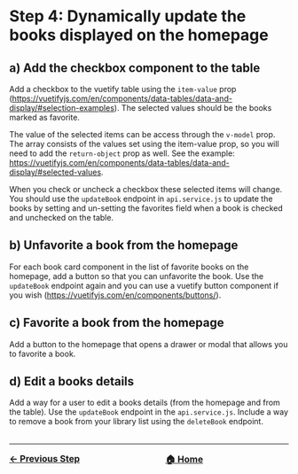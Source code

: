 # Step 4: Dynamically update the books displayed on the homepage

## a) Add the checkbox component to the table

Add a checkbox to the vuetify table using the `item-value` prop
(https://vuetifyjs.com/en/components/data-tables/data-and-display/#selection-examples).
The selected values should be the books marked as favorite.

The value of the selected items can be access through the `v-model` prop. The array consists of the values set using the item-value prop, so you will need to add the `return-object` prop as well. See the example: https://vuetifyjs.com/en/components/data-tables/data-and-display/#selected-values.

When you check or uncheck a checkbox these selected items will change. You should use the `updateBook` endpoint in `api.service.js` to update the books by setting and un-setting the favorites field when a book is checked and unchecked on the table.

## b) Unfavorite a book from the homepage

For each book card component in the list of favorite books on the homepage, add a button so that you can unfavorite the book. Use the `updateBook` endpoint again and you can use a vuetify button component if you wish (https://vuetifyjs.com/en/components/buttons/).

## c) Favorite a book from the homepage

Add a button to the homepage that opens a drawer or modal that allows you to favorite a book.

## d) Edit a books details

Add a way for a user to edit a books details (from the homepage and from the table). Use the `updateBook` endpoint in the `api.service.js`. Include a way to remove a book from your library list using the `deleteBook` endpoint.

<hr style="margin-top: 32px">
<div style="display: flex; justify-content: space-between; margin-top: 16px; font-weight: bold; font-size: 16px">
  <span><a href="./docs/tasks/step-3.md">← Previous Step</a></span>
  <span><a href="README.md">🏠 Home</a></span>
  <span></span>
</div>
